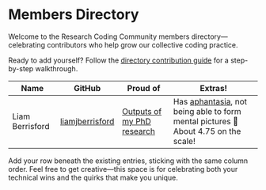 # Members Directory

Welcome to the Research Coding Community members directory—celebrating contributors who help grow our collective coding practice.

Ready to add yourself? Follow the [directory contribution guide](directory_guide) for a step-by-step walkthrough.

| Name | GitHub | Proud of | Extras! |
|------|--------|----------|-----------|
| Liam Berrisford | [liamjberrisford](https://github.com/liamjberrisford) | [Outputs of my PhD research](https://liamjberrisford.github.io/Environmental-Insights/) | Has [aphantasia](https://en.wikipedia.org/wiki/Aphantasia), not being able to form mental pictures 🤔 About 4.75 on the scale! |

Add your row beneath the existing entries, sticking with the same column order. Feel free to get creative—this space is for celebrating both your technical wins and the quirks that make you unique.
